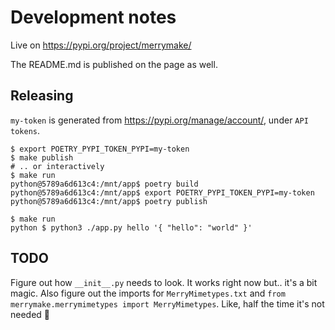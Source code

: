 # Development notes

Live on <https://pypi.org/project/merrymake/>

The README.md is published on the page as well.

## Releasing

`my-token` is generated from <https://pypi.org/manage/account/>,
under `API tokens`.

```shell
$ export POETRY_PYPI_TOKEN_PYPI=my-token
$ make publish
# .. or interactively
$ make run
python@5789a6d613c4:/mnt/app$ poetry build
python@5789a6d613c4:/mnt/app$ export POETRY_PYPI_TOKEN_PYPI=my-token
python@5789a6d613c4:/mnt/app$ poetry publish
```

```shell
$ make run
python $ python3 ./app.py hello '{ "hello": "world" }'
```

## TODO

Figure out how `__init__.py` needs to look.
It works right now but.. it's a bit magic.
Also figure out the imports for `MerryMimetypes.txt` and
`from merrymake.merrymimetypes import MerryMimetypes`.
Like, half the time it's not needed :shrug:
